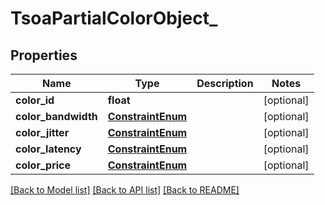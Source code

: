 # TsoaPartialColorObject_

## Properties
Name | Type | Description | Notes
------------ | ------------- | ------------- | -------------
**color_id** | **float** |  | [optional] 
**color_bandwidth** | [**ConstraintEnum**](ConstraintEnum.md) |  | [optional] 
**color_jitter** | [**ConstraintEnum**](ConstraintEnum.md) |  | [optional] 
**color_latency** | [**ConstraintEnum**](ConstraintEnum.md) |  | [optional] 
**color_price** | [**ConstraintEnum**](ConstraintEnum.md) |  | [optional] 

[[Back to Model list]](../README.md#documentation-for-models) [[Back to API list]](../README.md#documentation-for-api-endpoints) [[Back to README]](../README.md)

